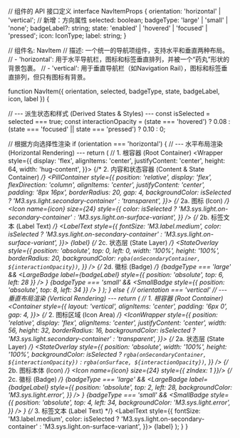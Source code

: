 // 组件的 API 接口定义
interface NavItemProps {
  orientation: 'horizontal' | 'vertical'; // 新增：方向属性
  selected: boolean;
  badgeType: 'large' | 'small' | 'none';
  badgeLabel?: string;
  state: 'enabled' | 'hovered' | 'focused' | 'pressed';
  icon: IconType;
  label: string;
}

// 组件名: NavItem
// 描述: 一个统一的导航项组件，支持水平和垂直两种布局。
// - 'horizontal': 用于水平导航栏，图标和标签垂直排列，并被一个“药丸”形状的背景包裹。
// - 'vertical': 用于垂直导航栏（如Navigation Rail），图标和标签垂直排列，但只有图标有背景。

function NavItem({ orientation, selected, badgeType, state, badgeLabel, icon, label }) {

  // --- 派生状态和样式 (Derived States & Styles) ---
  const isSelected = selected === true;
  const interactionOpacity = (state === 'hovered') ? 0.08 :
                             (state === 'focused' || state === 'pressed') ? 0.10 : 0;

  // 根据方向选择性渲染
  if (orientation === 'horizontal') {
    // --- 水平布局渲染 (Horizontal Rendering) ---
    return (
      // 1. 根容器 (Root Container)
      <Wrapper style={{
        display: 'flex',
        alignItems: 'center',
        justifyContent: 'center',
        height: 64,
        width: 'hug-content',
      }}>
        {/* 2. 内容和状态容器 (Content & State Container) */}
        <PillContainer style={{
          position: 'relative',
          display: 'flex',
          flexDirection: 'column',
          alignItems: 'center',
          justifyContent: 'center',
          padding: '8px 16px',
          borderRadius: 20,
          gap: 4,
          backgroundColor: isSelected ? 'M3.sys.light.secondary-container' : 'transparent',
        }}>
          {/* 2a. 图标 (Icon) */}
          <Icon name={icon} size={24} style={{
            color: isSelected ? 'M3.sys.light.on-secondary-container' : 'M3.sys.light.on-surface-variant',
          }} />
          {/* 2b. 标签文本 (Label Text) */}
          <LabelText style={{
            fontSize: 'M3.label.medium',
            color: isSelected ? 'M3.sys.light.on-secondary-container' : 'M3.sys.light.on-surface-variant',
          }}>
            {label}
          </LabelText>
          {/* 2c. 状态层 (State Layer) */}
          <StateOverlay style={{
            position: 'absolute',
            top: 0, left: 0,
            width: '100%',
            height: '100%',
            borderRadius: 20,
            backgroundColor: `rgba(onSecondaryContainer, ${interactionOpacity})`,
          }} />
          {/* 2d. 徽标 (Badge) */}
          {badgeType === 'large' &&
            <LargeBadge label={badgeLabel} style={{ position: 'absolute', top: 6, left: 28 }} />
          }
          {badgeType === 'small' &&
            <SmallBadge style={{ position: 'absolute', top: 8, left: 34 }} />
          }
        </PillContainer>
      </Wrapper>
    );
  } else { // orientation === 'vertical'
    // --- 垂直布局渲染 (Vertical Rendering) ---
    return (
      // 1. 根容器 (Root Container)
      <Container style={{
        layout: 'vertical',
        alignItems: 'center',
        padding: '6px 0',
        gap: 4,
      }}>
        {/* 2. 图标区域 (Icon Area) */}
        <IconWrapper style={{
          position: 'relative',
          display: 'flex',
          alignItems: 'center',
          justifyContent: 'center',
          width: 56,
          height: 32,
          borderRadius: 16,
          backgroundColor: isSelected ? 'M3.sys.light.secondary-container' : 'transparent',
        }}>
          {/* 2a. 状态层 (State Layer) */}
          <StateOverlay style={{
            position: 'absolute',
            width: '100%',
            height: '100%',
            backgroundColor: isSelected ? `rgba(onSecondaryContainer, ${interactionOpacity})` : `rgba(onSurface, ${interactionOpacity})`,
          }} />
          {/* 2b. 图标本体 (Icon) */}
          <Icon name={icon} size={24} style={{ zIndex: 1 }}/>
          {/* 2c. 徽标 (Badge) */}
          {badgeType === 'large' &&
            <LargeBadge label={badgeLabel} style={{
              position: 'absolute',
              top: 2,
              left: 28,
              backgroundColor: 'M3.sys.light.error',
            }} />
          }
          {badgeType === 'small' &&
            <SmallBadge style={{
              position: 'absolute',
              top: 4,
              left: 34,
              backgroundColor: 'M3.sys.light.error',
            }} />
          }
        </IconWrapper>
        {/* 3. 标签文本 (Label Text) */}
        <LabelText style={{
          fontSize: 'M3.label.medium',
          color: isSelected ? 'M3.sys.light.on-secondary-container' : 'M3.sys.light.on-surface-variant',
        }}>
          {label}
        </LabelText>
      </Container>
    );
  }
}
